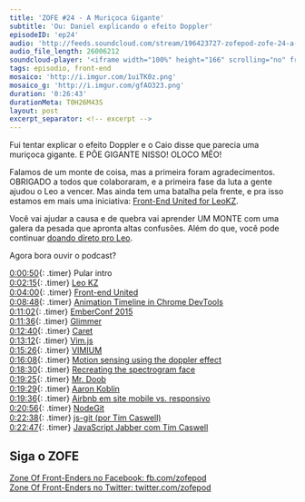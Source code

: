 ```yaml
---
title: 'ZOFE #24 - A Muriçoca Gigante'
subtitle: 'Ou: Daniel explicando o efeito Doppler'
episodeID: 'ep24'
audio: 'http://feeds.soundcloud.com/stream/196423727-zofepod-zofe-24-a-muricoca-gigante'
audio_file_length: 26006212
soundcloud-player: '<iframe width="100%" height="166" scrolling="no" frameborder="no" src="https://w.soundcloud.com/player/?url=https%3A//api.soundcloud.com/tracks/196423727&amp;color=ff5500&amp;auto_play=false&amp;hide_related=false&amp;show_comments=true&amp;show_user=true&amp;show_reposts=false"></iframe>'
tags: episodio, front-end
mosaico: 'http://i.imgur.com/1uiTK0z.png'
mosaico_g: 'http://i.imgur.com/gfAO323.png'
duration: '0:26:43'
durationMeta: T0H26M43S
layout: post
excerpt_separator: <!-- excerpt -->
---
```



Fui tentar explicar o efeito Doppler e o Caio disse que parecia uma muriçoca gigante. E PÕE GIGANTE NISSO! OLOCO MÊO!
<!-- excerpt -->

Falamos de um monte de coisa, mas a primeira foram agradecimentos. OBRIGADO a todos que colaboraram, e a primeira fase da luta a gente ajudou o Leo a vencer. Mas ainda tem uma batalha pela frente, e pra isso estamos em mais uma iniciativa: [Front-End United for LeoKZ](http://frontendunited.io/leokzw/).

Você vai ajudar a causa e de quebra vai aprender UM MONTE com uma galera da pesada que apronta altas confusões. Além do que, você pode continuar [doando direto pro Leo](http://leokz.com/campanha/).

Agora bora ouvir o podcast?

[0:00:50](#t=0:00:50){: .timer} Pular intro<br>
[0:02:15](#t=0:02:15){: .timer} [Leo KZ](http://leokz.com/campanha/)<br>
[0:04:00](#t=0:04:00){: .timer} [Front-end United](http://frontendunited.io/leokzw/)<br>
[0:08:48](#t=0:08:48){: .timer} [Animation Timeline in Chrome DevTools](https://www.youtube.com/watch?v=U9xfYbKxosI)<br>
[0:11:02](#t=0:11:02){: .timer} [EmberConf 2015](https://www.youtube.com/playlist?list=PLE7tQUdRKcyacwiUPs0CjPYt6tJub4xXU#emberconf)<br>
[0:11:36](#t=0:11:36){: .timer} [Glimmer](https://github.com/emberjs/ember.js/pull/10501)<br>
[0:12:40](#t=0:12:40){: .timer} [Caret](https://github.com/thomaswilburn/Caret)<br>
[0:13:12](#t=0:13:12){: .timer} [Vim.js](https://github.com/coolwanglu/vim.js)<br>
[0:15:26](#t=0:15:26){: .timer} [VIMIUM](https://vimium.github.io/)<br>
[0:16:08](#t=0:16:08){: .timer} [Motion sensing using the doppler effect](http://danielrapp.github.io/doppler/)<br>
[0:18:30](#t=0:18:30){: .timer} [Recreating the spectrogram face](http://danielrapp.github.io/spectroface/)<br>
[0:19:25](#t=0:19:25){: .timer} [Mr. Doob](http://mrdoob.com)<br>
[0:19:29](#t=0:19:29){: .timer} [Aaron Koblin](http://www.aaronkoblin.com)<br>
[0:19:36](#t=0:19:36){: .timer} [Airbnb em site mobile vs. responsivo](http://responsivewebdesign.com/podcast/airbnb.html)<br>
[0:20:56](#t=0:20:56){: .timer} [NodeGit](http://www.nodegit.org/)<br>
[0:22:38](#t=0:22:38){: .timer} [js-git (por Tim Caswell)](https://github.com/creationix/js-git)<br>
[0:22:47](#t=0:22:47){: .timer} [JavaScript Jabber com Tim Caswell](http://devchat.tv/js-jabber/101-jsj-js-git-with-tim-caswell)<br>

## Siga o ZOFE

[Zone Of Front-Enders no Facebook: fb.com/zofepod](http://fb.com/zofepod/ "ZOFE no Facebook: fb.com/zofepod")<br>
[Zone Of Front-Enders no Twitter: twitter.com/zofepod](http://twitter.com/zofepod/ "ZOFE no Twitter")<br>
